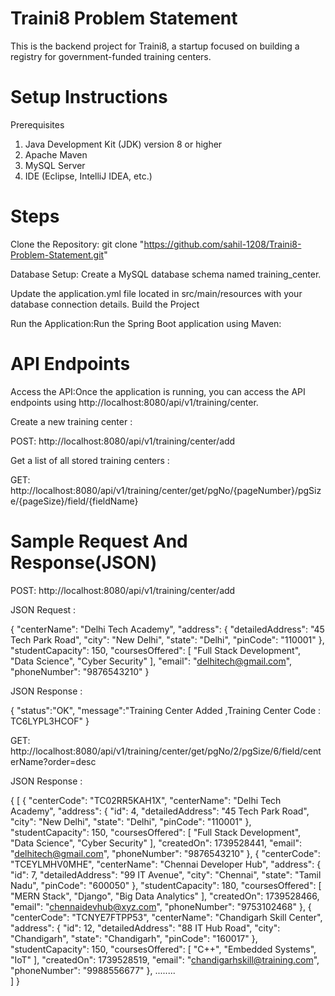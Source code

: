 
# Traini8 Problem Statement

This is the backend project for Traini8, a startup focused on building a registry for government-funded training centers.

# Setup Instructions

Prerequisites
1. Java Development Kit (JDK) version 8 or higher
2. Apache Maven
3. MySQL Server
4. IDE (Eclipse, IntelliJ IDEA, etc.)

# Steps
Clone the Repository: 
git clone "https://github.com/sahil-1208/Traini8-Problem-Statement.git"

Database Setup:
Create a MySQL database schema named training_center.

Update the application.yml file located in src/main/resources with your database connection details.
Build the Project

Run the Application:Run the Spring Boot application using Maven:

# API Endpoints

Access the API:Once the application is running, you can access the API endpoints using 
http://localhost:8080/api/v1/training/center.


Create a new training center : 

POST: http://localhost:8080/api/v1/training/center/add

 Get a list of all stored training centers : 

GET: http://localhost:8080/api/v1/training/center/get/pgNo/{pageNumber}/pgSize/{pageSize}/field/{fieldName}

# Sample Request And Response(JSON)

POST: http://localhost:8080/api/v1/training/center/add
 

JSON Request :

{
    "centerName": "Delhi Tech Academy",
    "address": {
        "detailedAddress": "45 Tech Park Road",
        "city": "New Delhi",
        "state": "Delhi",
        "pinCode": "110001"
    },
    "studentCapacity": 150,
    "coursesOffered": [
        "Full Stack Development",
        "Data Science",
        "Cyber Security"
    ],
    "email": "delhitech@gmail.com",
    "phoneNumber": "9876543210"
}

JSON Response :

{
    "status":"OK",
    "message":"Training Center Added ,Training Center Code : TC6LYPL3HCOF"
}


GET: http://localhost:8080/api/v1/training/center/get/pgNo/2/pgSize/6/field/centerName?order=desc


JSON Response :

{
  [
    {
        "centerCode": "TC02RR5KAH1X",
        "centerName": "Delhi Tech Academy",
        "address": {
            "id": 4,
            "detailedAddress": "45 Tech Park Road",
            "city": "New Delhi",
            "state": "Delhi",
            "pinCode": "110001"
        },
        "studentCapacity": 150,
        "coursesOffered": [
            "Full Stack Development",
            "Data Science",
            "Cyber Security"
        ],
        "createdOn": 1739528441,
        "email": "delhitech@gmail.com",
        "phoneNumber": "9876543210"
    },
    {
        "centerCode": "TCEYLMHV0MHE",
        "centerName": "Chennai Developer Hub",
        "address": {
            "id": 7,
            "detailedAddress": "99 IT Avenue",
            "city": "Chennai",
            "state": "Tamil Nadu",
            "pinCode": "600050"
        },
        "studentCapacity": 180,
        "coursesOffered": [
            "MERN Stack",
            "Django",
            "Big Data Analytics"
        ],
        "createdOn": 1739528466,
        "email": "chennaidevhub@xyz.com",
        "phoneNumber": "9753102468"
    },
    {
        "centerCode": "TCNYE7FTPP53",
        "centerName": "Chandigarh Skill Center",
        "address": {
            "id": 12,
            "detailedAddress": "88 IT Hub Road",
            "city": "Chandigarh",
            "state": "Chandigarh",
            "pinCode": "160017"
        },
        "studentCapacity": 150,
        "coursesOffered": [
            "C++",
            "Embedded Systems",
            "IoT"
        ],
        "createdOn": 1739528519,
        "email": "chandigarhskill@training.com",
        "phoneNumber": "9988556677"
    },
    ........    
  ]
}

